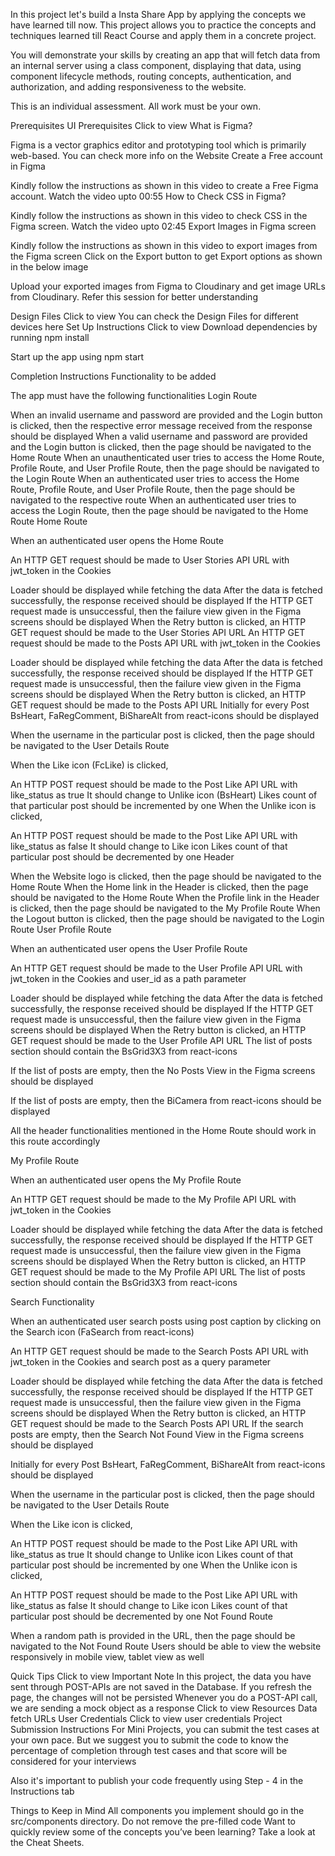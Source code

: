 In this project let's build a Insta Share App by applying the concepts we have learned till now. This project allows you to practice the concepts and techniques learned till React Course and apply them in a concrete project.

You will demonstrate your skills by creating an app that will fetch data from an internal server using a class component, displaying that data, using component lifecycle methods, routing concepts, authentication, and authorization, and adding responsiveness to the website.

This is an individual assessment. All work must be your own.

Prerequisites
UI Prerequisites
Click to view
What is Figma?

Figma is a vector graphics editor and prototyping tool which is primarily web-based. You can check more info on the Website
Create a Free account in Figma

Kindly follow the instructions as shown in this video to create a Free Figma account. Watch the video upto 00:55
How to Check CSS in Figma?

Kindly follow the instructions as shown in this video to check CSS in the Figma screen. Watch the video upto 02:45
Export Images in Figma screen

Kindly follow the instructions as shown in this video to export images from the Figma screen
Click on the Export button to get Export options as shown in the below image

Upload your exported images from Figma to Cloudinary and get image URLs from Cloudinary. Refer this session for better understanding

Design Files
Click to view
You can check the Design Files for different devices here
Set Up Instructions
Click to view
Download dependencies by running npm install

Start up the app using npm start

Completion Instructions
Functionality to be added

The app must have the following functionalities
Login Route

When an invalid username and password are provided and the Login button is clicked, then the respective error message received from the response should be displayed
When a valid username and password are provided and the Login button is clicked, then the page should be navigated to the Home Route
When an unauthenticated user tries to access the Home Route, Profile Route, and User Profile Route, then the page should be navigated to the Login Route
When an authenticated user tries to access the Home Route, Profile Route, and User Profile Route, then the page should be navigated to the respective route
When an authenticated user tries to access the Login Route, then the page should be navigated to the Home Route
Home Route

When an authenticated user opens the Home Route

An HTTP GET request should be made to User Stories API URL with jwt_token in the Cookies

Loader should be displayed while fetching the data
After the data is fetched successfully, the response received should be displayed
If the HTTP GET request made is unsuccessful, then the failure view given in the Figma screens should be displayed
When the Retry button is clicked, an HTTP GET request should be made to the User Stories API URL
An HTTP GET request should be made to the Posts API URL with jwt_token in the Cookies

Loader should be displayed while fetching the data
After the data is fetched successfully, the response received should be displayed
If the HTTP GET request made is unsuccessful, then the failure view given in the Figma screens should be displayed
When the Retry button is clicked, an HTTP GET request should be made to the Posts API URL
Initially for every Post BsHeart, FaRegComment, BiShareAlt from react-icons should be displayed

When the username in the particular post is clicked, then the page should be navigated to the User Details Route

When the Like icon (FcLike) is clicked,

An HTTP POST request should be made to the Post Like API URL with like_status as true
It should change to Unlike icon (BsHeart)
Likes count of that particular post should be incremented by one
When the Unlike icon is clicked,

An HTTP POST request should be made to the Post Like API URL with like_status as false
It should change to Like icon
Likes count of that particular post should be decremented by one
Header

When the Website logo is clicked, then the page should be navigated to the Home Route
When the Home link in the Header is clicked, then the page should be navigated to the Home Route
When the Profile link in the Header is clicked, then the page should be navigated to the My Profile Route
When the Logout button is clicked, then the page should be navigated to the Login Route
User Profile Route

When an authenticated user opens the User Profile Route

An HTTP GET request should be made to the User Profile API URL with jwt_token in the Cookies and user_id as a path parameter

Loader should be displayed while fetching the data
After the data is fetched successfully, the response received should be displayed
If the HTTP GET request made is unsuccessful, then the failure view given in the Figma screens should be displayed
When the Retry button is clicked, an HTTP GET request should be made to the User Profile API URL
The list of posts section should contain the BsGrid3X3 from react-icons

If the list of posts are empty, then the No Posts View in the Figma screens should be displayed

If the list of posts are empty, then the BiCamera from react-icons should be displayed

All the header functionalities mentioned in the Home Route should work in this route accordingly

My Profile Route

When an authenticated user opens the My Profile Route

An HTTP GET request should be made to the My Profile API URL with jwt_token in the Cookies

Loader should be displayed while fetching the data
After the data is fetched successfully, the response received should be displayed
If the HTTP GET request made is unsuccessful, then the failure view given in the Figma screens should be displayed
When the Retry button is clicked, an HTTP GET request should be made to the My Profile API URL
The list of posts section should contain the BsGrid3X3 from react-icons

Search Functionality

When an authenticated user search posts using post caption by clicking on the Search icon (FaSearch from react-icons)

An HTTP GET request should be made to the Search Posts API URL with jwt_token in the Cookies and search post as a query parameter

Loader should be displayed while fetching the data
After the data is fetched successfully, the response received should be displayed
If the HTTP GET request made is unsuccessful, then the failure view given in the Figma screens should be displayed
When the Retry button is clicked, an HTTP GET request should be made to the Search Posts API URL
If the search posts are empty, then the Search Not Found View in the Figma screens should be displayed

Initially for every Post BsHeart, FaRegComment, BiShareAlt from react-icons should be displayed

When the username in the particular post is clicked, then the page should be navigated to the User Details Route

When the Like icon is clicked,

An HTTP POST request should be made to the Post Like API URL with like_status as true
It should change to Unlike icon
Likes count of that particular post should be incremented by one
When the Unlike icon is clicked,

An HTTP POST request should be made to the Post Like API URL with like_status as false
It should change to Like icon
Likes count of that particular post should be decremented by one
Not Found Route

When a random path is provided in the URL, then the page should be navigated to the Not Found Route
Users should be able to view the website responsively in mobile view, tablet view as well

Quick Tips
Click to view
Important Note
In this project, the data you have sent through POST-APIs are not saved in the Database. If you refresh the page, the changes will not be persisted
Whenever you do a POST-API call, we are sending a mock object as a response
Click to view
Resources
Data fetch URLs
User Credentials
Click to view user credentials
Project Submission Instructions
For Mini Projects, you can submit the test cases at your own pace. But we suggest you to submit the code to know the percentage of completion through test cases and that score will be considered for your interviews

Also it's important to publish your code frequently using Step - 4 in the Instructions tab

Things to Keep in Mind
All components you implement should go in the src/components directory.
Do not remove the pre-filled code
Want to quickly review some of the concepts you’ve been learning? Take a look at the Cheat Sheets.

